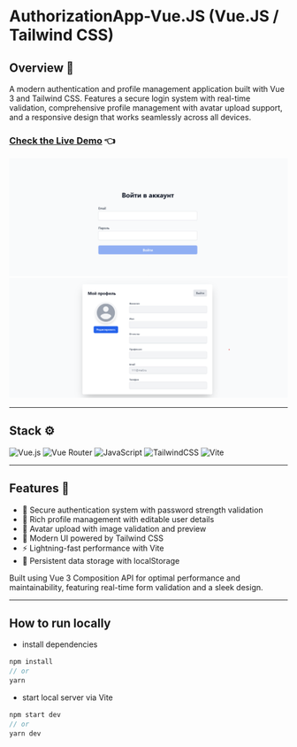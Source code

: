 # AuthorizationApp-Vue.JS (Vue.JS / Tailwind CSS)

## Overview 🌟

A modern authentication and profile management application built with Vue 3 and Tailwind CSS. Features a secure login system with real-time validation, comprehensive profile management with avatar upload support, and a responsive design that works seamlessly across all devices.

### [Check the Live Demo](https://subbotinroman.github.io/AuthorizationApp-Vue.JS/#/login) 👈

<img alt="ToDo-List preview" src="public/preview-1.png">
<img alt="ToDo-List preview" src="public/preview-2.png">

---

## Stack ⚙️

![Vue.js](https://img.shields.io/badge/vuejs-%2335495e.svg?style=for-the-badge&logo=vuedotjs&logoColor=%234FC08D)
![Vue Router](https://img.shields.io/badge/vue_router-%2335495e.svg?style=for-the-badge&logo=vuedotjs&logoColor=%234FC08D)
![JavaScript](https://img.shields.io/badge/JavaScript-323330?style=for-the-badge&logo=javascript&logoColor=F7DF1E)
![TailwindCSS](https://img.shields.io/badge/tailwindcss-%2338B2AC.svg?style=for-the-badge&logo=tailwind-css&logoColor=white)
![Vite](https://img.shields.io/badge/vite-%23646CFF.svg?style=for-the-badge&logo=vite&logoColor=white)

---

## Features 🚀

- 🔐 Secure authentication system with password strength validation
- 👤 Rich profile management with editable user details
- 📸 Avatar upload with image validation and preview
- 🎨 Modern UI powered by Tailwind CSS
- ⚡ Lightning-fast performance with Vite
- 💾 Persistent data storage with localStorage

Built using Vue 3 Composition API for optimal performance and maintainability, featuring real-time form validation and a sleek design.

---

## How to run locally

- install dependencies

```js
npm install
// or
yarn
```

- start local server via Vite

```js
npm start dev
// or
yarn dev
```
